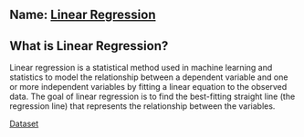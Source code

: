 ## Name: [Linear Regression](SimpleConcepts/LR/LinearRegression.ipynb)

## What is Linear Regression?
Linear regression is a statistical method used in machine learning and statistics to model the relationship between a dependent variable and one or more independent variables by fitting a linear equation to the observed data. The goal of linear regression is to find the best-fitting straight line (the regression line) that represents the relationship between the variables.

[Dataset](https://github.com/codebasics/py/blob/master/ML/1_linear_reg/Exercise/canada_per_capita_income.csv)